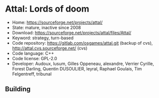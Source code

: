 # Attal: Lords of doom

- Home: https://sourceforge.net/projects/attal/
- State: mature, inactive since 2008
- Download: https://sourceforge.net/projects/attal/files/Attal/
- Keyword: strategy, turn-based
- Code repository: https://gitlab.com/osgames/attal.git (backup of cvs), http://attal.cvs.sourceforge.net/ (cvs)
- Code language: C++
- Code license: GPL-2.0
- Developer: Audoux, lusum, Gilles Oppeneau, alexandre, Verrier Cyrille, Forest Darling, Quentin DUSOULIER, leyral, Raphael Goulais, Tim Felgentreff, tribunal

## Building
